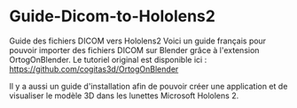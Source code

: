 # Guide-Dicom-to-Hololens2
Guide des fichiers DICOM vers Hololens2
Voici un guide français pour pouvoir importer des fichiers DICOM sur Blender grâce à l'extension OrtogOnBlender.
Le tutoriel original est disponible ici : https://github.com/cogitas3d/OrtogOnBlender

Il y a aussi un guide d'installation afin de pouvoir créer une application et de visualiser le modèle 3D dans les lunettes Microsoft Hololens 2.
